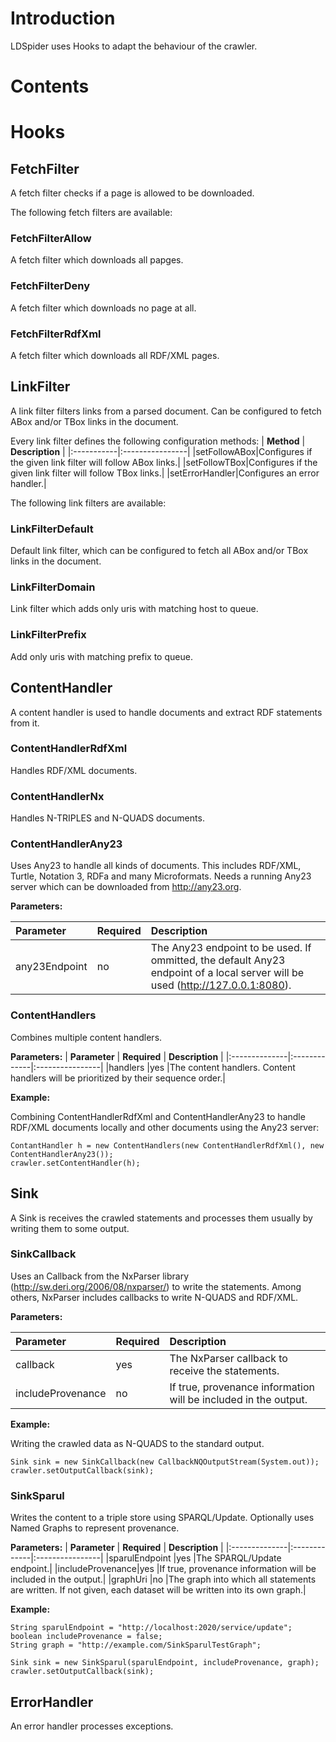 # Introduction #
LDSpider uses Hooks to adapt the behaviour of the crawler.

# Contents #


# Hooks #

## FetchFilter ##
A fetch filter checks if a page is allowed to be downloaded.

The following fetch filters are available:
### FetchFilterAllow ###
A fetch filter which downloads all papges.
### FetchFilterDeny ###
A fetch filter which downloads no page at all.
### FetchFilterRdfXml ###
A fetch filter which downloads all RDF/XML pages.

## LinkFilter ##
A link filter filters links from a parsed document. Can be configured to fetch ABox and/or TBox links in the document.

Every link filter defines the following configuration methods:
| **Method** | **Description** |
|:-----------|:----------------|
|setFollowABox|Configures if the given link filter will follow ABox links.|
|setFollowTBox|Configures if the given link filter will follow TBox links.|
|setErrorHandler|Configures an error handler.|

The following link filters are available:
### LinkFilterDefault ###
Default link filter, which can be configured to fetch all ABox and/or TBox links in the document.
### LinkFilterDomain ###
Link filter which adds only uris with matching host to queue.
### LinkFilterPrefix ###
Add only uris with matching prefix to queue.

## ContentHandler ##
A content handler is used to handle documents and extract RDF statements from it.

### ContentHandlerRdfXml ###

Handles RDF/XML documents.

### ContentHandlerNx ###

Handles N-TRIPLES and N-QUADS documents.

### ContentHandlerAny23 ###

Uses Any23 to handle all kinds of documents. This includes RDF/XML, Turtle, Notation 3, RDFa and many Microformats. Needs a running Any23 server which can be downloaded from http://any23.org.

**Parameters:**

| **Parameter** | **Required** | **Description** |
|:--------------|:-------------|:----------------|
|any23Endpoint  |no            |The Any23 endpoint to be used. If ommitted, the default Any23 endpoint of a local server will be used (http://127.0.0.1:8080).|

### ContentHandlers ###

Combines multiple content handlers.

**Parameters:**
| **Parameter** | **Required** | **Description** |
|:--------------|:-------------|:----------------|
|handlers       |yes           |The content handlers. Content handlers will be prioritized by their sequence order.|

**Example:**

Combining ContentHandlerRdfXml and ContentHandlerAny23 to handle RDF/XML documents locally and other documents using the Any23 server:

```
ContantHandler h = new ContentHandlers(new ContentHandlerRdfXml(), new ContentHandlerAny23());
crawler.setContentHandler(h);
```

## Sink ##
A Sink is receives the crawled statements and processes them usually by writing them to some output.

### SinkCallback ###

Uses an Callback from the NxParser library (http://sw.deri.org/2006/08/nxparser/) to write the statements. Among others, NxParser includes callbacks to write N-QUADS and RDF/XML.

**Parameters:**

| **Parameter** | **Required** | **Description** |
|:--------------|:-------------|:----------------|
|callback       |yes           |The NxParser callback to receive the statements.|
|includeProvenance|no            |If true, provenance information will be included in the output.|

**Example:**

Writing the crawled data as N-QUADS to the standard output.

```
Sink sink = new SinkCallback(new CallbackNQOutputStream(System.out));
crawler.setOutputCallback(sink);
```

### SinkSparul ###

Writes the content to a triple store using SPARQL/Update. Optionally uses Named Graphs to represent provenance.

**Parameters:**
| **Parameter** | **Required** | **Description** |
|:--------------|:-------------|:----------------|
|sparulEndpoint |yes           |The SPARQL/Update endpoint.|
|includeProvenance|yes           |If true, provenance information will be included in the output.|
|graphUri       |no            |The graph into which all statements are written. If not given, each dataset will be written into its own graph.|

**Example:**
```
String sparulEndpoint = "http://localhost:2020/service/update";
boolean includeProvenance = false;
String graph = "http://example.com/SinkSparulTestGraph";

Sink sink = new SinkSparul(sparulEndpoint, includeProvenance, graph);
crawler.setOutputCallback(sink);
```

## ErrorHandler ##
An error handler processes exceptions.